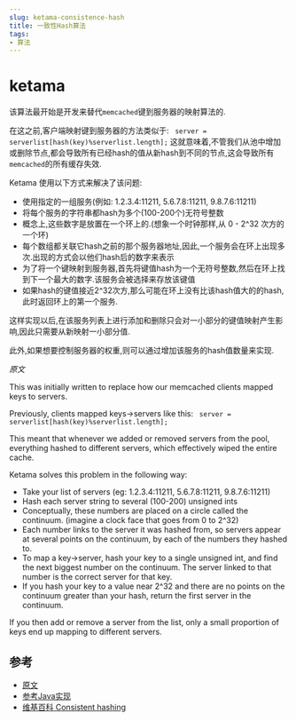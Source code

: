 ```yaml
---
slug: ketama-consistence-hash
title: 一致性Hash算法
tags:
- 算法
---
```


ketama
======

该算法最开始是开发来替代`memcached`键到服务器的映射算法的.
<!--more-->
在这之前,客户端映射键到服务器的方法类似于:
 ` server = serverlist[hash(key)%serverlist.length];`
这就意味着,不管我们从池中增加或删除节点,都会导致所有已经hash的值从新hash到不同的节点,这会导致所有`memcached`的所有缓存失效.

Ketama 使用以下方式来解决了该问题:

* 使用指定的一组服务(例如: 1.2.3.4:11211, 5.6.7.8:11211, 9.8.7.6:11211)
* 将每个服务的字符串都hash为多个(100-200个)无符号整数
* 概念上,这些数字是放置在一个环上的.(想象一个时钟那样,从 0 - 2^32 次方的一个环)
* 每个数组都关联它hash之前的那个服务器地址,因此,一个服务会在环上出现多次.出现的方式会以他们hash后的数字来表示
* 为了将一个键映射到服务器,首先将键值hash为一个无符号整数,然后在环上找到下一个最大的数字.该服务会被选择来存放该键值
* 如果hash的键值接近2^32次方,那么可能在环上没有比该hash值大的的hash,此时返回环上的第一个服务.

这样实现以后,在该服务列表上进行添加和删除只会对一小部分的键值映射产生影响,因此只需要从新映射一小部分值.

此外,如果想要控制服务器的权重,则可以通过增加该服务的hash值数量来实现.

_原文_

This was initially written to replace how our memcached clients mapped keys to servers.

Previously, clients mapped keys->servers like this:
` server = serverlist[hash(key)%serverlist.length];`

This meant that whenever we added or removed servers from the pool, everything hashed to different servers, which effectively wiped the entire cache.

Ketama solves this problem in the following way:

* Take your list of servers (eg: 1.2.3.4:11211, 5.6.7.8:11211, 9.8.7.6:11211)
* Hash each server string to several (100-200) unsigned ints
* Conceptually, these numbers are placed on a circle called the continuum. (imagine a clock face that goes from 0 to 2^32)
* Each number links to the server it was hashed from, so servers appear at several points on the continuum, by each of the numbers they hashed to.
* To map a key->server, hash your key to a single unsigned int, and find the next biggest number on the continuum. The server linked to that number is the correct server for that key.
* If you hash your key to a value near 2^32 and there are no points on the continuum greater than your hash, return the first server in the continuum.

If you then add or remove a server from the list, only a small proportion of keys end up mapping to different servers.

参考
----

* [原文](http://www.audioscrobbler.net/development/ketama/)
* [参考Java实现](https://github.com/RJ/ketama/blob/master/java_ketama/SockIOPool.java)
* [维基百科 Consistent hashing](http://en.wikipedia.org/wiki/Consistent_hashing)
